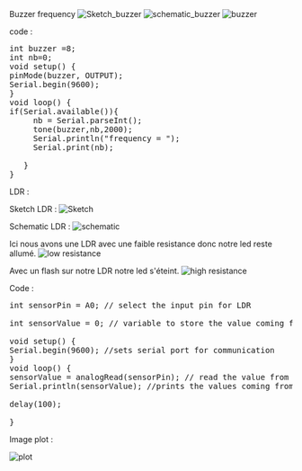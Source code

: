 <title>TP2</title>
Buzzer frequency
<img src="Sketch1.png" alt="Sketch_buzzer">
<img src="schematic1.png" alt="schematic_buzzer">
<img src="buzzer.jpg" alt="buzzer">

code :
<pre>
int buzzer =8;
int nb=0;
void setup() {
pinMode(buzzer, OUTPUT);
Serial.begin(9600);
}
void loop() {
if(Serial.available()){
     nb = Serial.parseInt();
     tone(buzzer,nb,2000);
     Serial.println("frequency = ");
     Serial.print(nb);

   }
}
</pre>


LDR :

Sketch LDR :
<img src="Sketch2.png" alt="Sketch">

Schematic LDR :
<img src="schematic2.png" alt="schematic">

Ici nous avons une LDR avec une faible resistance donc notre led reste allumé.
<img src="low_ldr.jpg" alt="low resistance">




Avec un flash sur notre LDR notre led s'éteint.
<img src="high_ldr.jpg" alt="high resistance">



Code :
<pre>
int sensorPin = A0; // select the input pin for LDR

int sensorValue = 0; // variable to store the value coming from the sensor

void setup() {
Serial.begin(9600); //sets serial port for communication
}
void loop() {
sensorValue = analogRead(sensorPin); // read the value from the sensor
Serial.println(sensorValue); //prints the values coming from the sensor on the screen

delay(100);

}
</pre>

Image plot :

<img src="plot.png" alt="plot">

